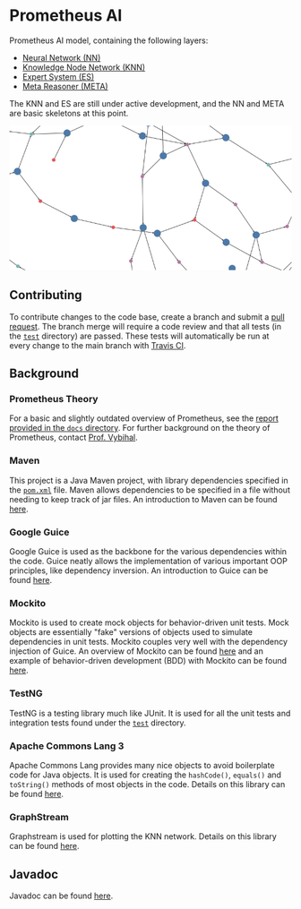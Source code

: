 # Prometheus AI
Prometheus AI model, containing the following layers:
* [Neural Network (NN)](src/main/java/nn)
* [Knowledge Node Network (KNN)](src/main/java/knn)
* [Expert System (ES)](src/main/java/es)
* [Meta Reasoner (META)](src/main/java/meta)

The KNN and ES are still under active development, and the NN and META are basic skeletons at this point.

![knn_graph](graphs/knn/knn_new.png)

## Contributing
To contribute changes to the code base, create a branch and submit a [pull request](https://help.github.com/articles/about-pull-requests/). The branch merge will require a code review and that all tests (in the [`test`](src/test) directory) are passed. These tests will automatically be run at every change to the main branch with [Travis CI](https://travis-ci.com/seanstappas/prometheus-ai).

## Background
### Prometheus Theory
For a basic and slightly outdated overview of Prometheus, see the [report provided in the `docs` directory](docs/prometheus-ai-1.pdf). For further background on the theory of Prometheus, contact [Prof. Vybihal](http://www.cs.mcgill.ca/~jvybihal/).

### Maven
This project is a Java Maven project, with library dependencies specified in the [`pom.xml`](pom.xml) file. Maven allows dependencies to be specified in a file without needing to keep track of jar files. An introduction to Maven can be found [here](https://maven.apache.org/what-is-maven.html).

### Google Guice
Google Guice is used as the backbone for the various dependencies within the code. Guice neatly allows the implementation of various important OOP principles, like dependency inversion. An introduction to Guice can be found [here](https://github.com/google/guice/wiki/Motivation).

### Mockito
Mockito is used to create mock objects for behavior-driven unit tests. Mock objects are essentially "fake" versions of objects used to simulate dependencies in unit tests. Mockito couples very well with the dependency injection of Guice. An overview of Mockito can be found [here](http://site.mockito.org/) and an example of behavior-driven development (BDD) with Mockito can be found [here](https://www.tutorialspoint.com/mockito/mockito_bdd.htm).

### TestNG
TestNG is a testing library much like JUnit. It is used for all the unit tests and integration tests found under the [`test`](src/test) directory.

### Apache Commons Lang 3
Apache Commons Lang provides many nice objects to avoid boilerplate code for Java objects. It is used for creating the `hashCode()`, `equals()` and `toString()` methods of most objects in the code. Details on this library can be found [here](https://commons.apache.org/proper/commons-lang/).

### GraphStream
Graphstream is used for plotting the KNN network. Details on this library can be found [here](http://graphstream-project.org/).

## Javadoc
Javadoc can be found [here](http://cs.mcgill.ca/~sstapp/prometheus/index.html).

